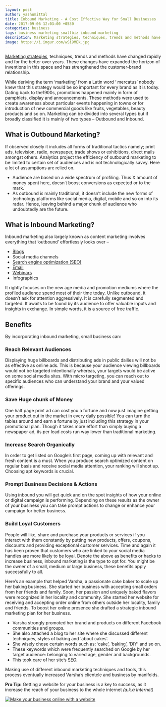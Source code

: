 ```yaml
---
layout: post
author: yashumittal
title: Inbound Marketing - A Cost Effective Way for Small Businesses
date: 2017-09-06 12:03:00 +0530
categories: business
tags: business marketing smallbiz inbound-marketing
description: Marketing strategies, techniques, trends and methods have changed rapidly and for the better over years. These changes have expanded the horizon of inventions in this space and has strengthened the customer-brand relationship.
image: https://i.imgur.com/wSi9MEk.jpg
---
```


[Marketing strategies](/how-to-become-a-digital-marketing-expert-through-blogging), techniques, trends and methods have changed rapidly and for the better over years. These changes have expanded the horizon of inventions in this space and has strengthened the customer-brand relationship.

While deriving the term ‘marketing’ from a Latin word ‘ mercatus’ nobody knew that this strategy would be so important for every brand as it is today. Dating back to the1900s, promotions happened mainly in form of pamphlets, display and announcements. These methods were used to create awareness about particular events happening in towns or for introduction of new commercial goods like fruits, vegetables, beauty products and so on. Marketing can be divided into several types but if broadly classified it is mainly of two types – Outbound and Inbound.

## What is Outbound Marketing?

If observed closely it includes all forms of traditional tactics namely; print ads, television, radio, newspaper, trade shows or exhibitions, direct mails amongst others. Analytics project the efficiency of outbound marketing to be limited to certain set of audiences and is not technologically savvy. Here a lot of assumptions are relied on.

* Audience are based on a wide spectrum of profiling. Thus X amount of money spent here, doesn’t boost conversions as expected or to the mark.
* As outbound is mainly traditional, it doesn’t include the new forms of technology platforms like social media, digital, mobile and so on into its radar. Hence, leaving behind a major chunk of audience who undoubtedly are the future.

## What is Inbound Marketing?

Inbound marketing also largely known as content marketing involves everything that ‘outbound’ effortlessly looks over –

* [Blogs](/how-to-write-a-blog-post-people-want-to-read)
* Social media channels
* [Search engine optimization (SEO)](/9-seo-tips-improve-website-performance-drive-traffic)
* [Email](/beginners-guide-to-starting-an-email-list)
* [Webinars](/how-to-turn-your-webinar-into-a-magnet-for-new-customers)
* Infographics

It rightly focuses on the new age media and promotion mediums where the profiled audience spend most of their time today. Unlike outbound, it doesn’t ask for attention aggressively. It is carefully segmented and targeted. It awaits to be found by its audience to offer valuable inputs and insights in exchange. In simple words, it is a source of free traffic.

## Benefits

By incorporating inbound marketing, small business can:

### Reach Relevant Audiences

Displaying huge billboards and distributing ads in public dailies will not be as effective as online ads. This is because your audience viewing billboards would not be targeted intentionally whereas, your targets would be active on some social media sites. With micro targeting, you can reach out to specific audiences who can understand your brand and your valued offerings.

### Save Huge chunk of Money

One half page print ad can cost you a fortune and now just imagine getting your product out in the market in every daily possible! You can turn the tables around and earn a fortune by just including this strategy in your promotional plan. Though it takes more effort than simply buying a newspaper ad, its per lead costs run way lower than traditional marketing.

### Increase Search Organically

In order to get listed on Google’s first page, coming up with relevant and fresh content is a must. When you produce search optimized content on regular basis and receive social media attention, your ranking will shoot up. Choosing apt keywords is crucial.

### Prompt Business Decisions & Actions

Using inbound you will get quick and on the spot insights of how your online or digital campaign is performing. Depending on these results as the owner of your business you can take prompt actions to change or enhance your campaign for better business.

### Build Loyal Customers

People will like, share and purchase your products or services if you interact with them constantly by putting new products, offers, coupons, discounts and providing exceptional customer services. Time and again it has been proven that customers who are linked to your social media handles are more likely to be loyal. Denote the above as benefits or hacks to increase business, inbound marketing is the type to opt for. You might be the owner of a small, medium or large business, these benefits apply successfully to all.

Here’s an example that helped Varsha, a passionate cake baker to scale up her baking business. She started her business with accepting small orders from her friends and family. Soon, her passion and uniquely baked flavors were recognized in her locality and community. She started her website for receiving and accepting order online from others outside her locality, family and friends. To boost her online presence she drafted a strategic inbound marketing plan for her business.

* Varsha strongly promoted her brand and products on different Facebook communities and groups.
* She also attached a blog to her site where she discussed different techniques, styles of baking and ‘about cakes’.
* She wisely chose certain words such as: ‘cake’, ‘baking’, ‘DIY’ and so on.
* These keywords which were frequently searched on Google by her target audience: belonging to varied age, gender and backgrounds.
* This took care of her site’s [SEO](/9-seo-tips-improve-website-performance-drive-traffic).

Making use of different inbound marketing techniques and tools, this process eventually increased Varsha’s clientele and business by manifolds.

**Pro Tip:** Getting a website for your business is a key to success, as it increase the reach of your business to the whole internet *(a.k.a Internet)*

[![Make your business online with a website](https://i.imgur.com/ISrEDIW.png)](https://www.codecarrot.net/)
